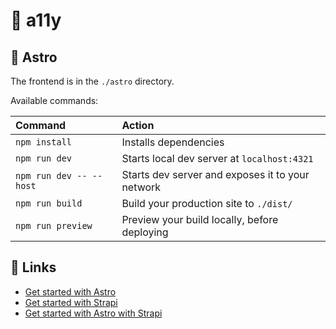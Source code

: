 # 🏫 a11y

## 🚀 Astro

The frontend is in the `./astro` directory.

Available commands:

| Command           | Action                                       |
| :---------------- | :------------------------------------------- |
| `npm install`     | Installs dependencies                        |
| `npm run dev`     | Starts local dev server at `localhost:4321`  |
| `npm run dev -- --host`     | Starts dev server and exposes it to your network  |
| `npm run build`   | Build your production site to `./dist/`      |
| `npm run preview` | Preview your build locally, before deploying |

## 🔗 Links
- [Get started with Astro](https://docs.astro.build/en/getting-started/)
- [Get started with Strapi](https://docs.strapi.io/dev-docs/intro)
- [Get started with Astro with Strapi](https://docs.astro.build/en/guides/cms/strapi/)

